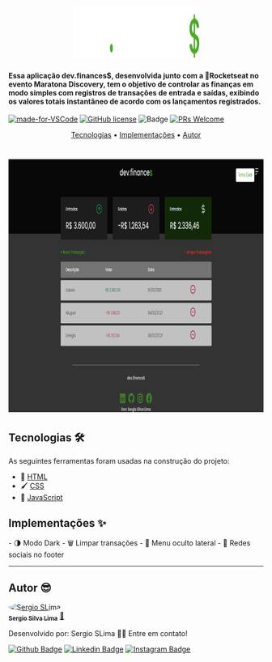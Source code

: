 <h1 align="center">
  <img src="./assets/logo.svg" alt="dev.finances" height="100" width="250">
</h1>

#### Essa aplicação dev.finances$, desenvolvida junto com a 🚀Rocketseat no evento Maratona Discovery, tem o objetivo de controlar as finanças em modo simples com registros de transações de entrada e saídas, exibindo os valores totais instantâneo de acordo com os lançamentos registrados.

[![made-for-VSCode](https://img.shields.io/badge/Made%20for-VSCode-1f425f.svg)](https://code.visualstudio.com/)
[![GitHub license](https://img.shields.io/github/license/Naereen/StrapDown.js.svg)](https://github.com/Naereen/StrapDown.js/blob/master/LICENSE)
![Badge](https://img.shields.io/badge/Blog-Rocketseat-%237159c1?style=flate-square&logo=ghost)
[![PRs Welcome](https://img.shields.io/badge/contribuition-welcome-brightgreen.svg)](http://makeapullrequest.com)

<p align="center">
 <a href="#tecnologias">Tecnologias</a> •
 <a href="#implementacoes">Implementações</a> • 
 <a href="#autor">Autor</a>
</p>

<h1 align="center">
  <img src="./assets/print.PNG" alt="Print Tela" height="500" width="800">
</h1>

## **Tecnologias** 🛠
<div id='tecnologias'></div>
As seguintes ferramentas foram usadas na construção do projeto:

- 📝 [HTML](https://www.w3schools.com/html/)
- 🖌 [CSS](https://www.w3schools.com/css/)
- 🔌 [JavaScript](https://www.w3schools.com/js/DEFAULT.asp)


## Implementações ✨
<div id='implementacoes'></div>
- 🌗 Modo Dark
- 🗑 Limpar transações
- 📌 Menu oculto lateral
- 🤳 Redes sociais no footer

---

## **Autor** 😎
<div id='autor'></div>
<a href="https://app.rocketseat.com.br/me/sergio-silva-lima-1567192156">
 <img style="border-radius: 50%;" src="https://avatars1.githubusercontent.com/u/48762187?v=4" width="100px;" alt="Sergio SLima"/>
 <br />
 <sub><b>Sergio Silva Lima</b></sub></a> <a href="https://app.rocketseat.com.br/me/sergio-silva-lima-1567192156" title="Rocketseat">🚀
</a>

Desenvolvido por:
Sergio SLima 👋🏽
Entre em contato!

[![Github Badge](https://img.shields.io/badge/-Github-000?style=flat-square&logo=Github&logoColor=white&link=https://github.com/fagnerpsantos)](https://github.com/sergio-slima)
[![Linkedin Badge](https://img.shields.io/badge/-LinkedIn-blue?style=flat-square&logo=Linkedin&logoColor=white&link=https://www.linkedin.com/in/fagnerpsantos/)](https://www.linkedin.com/in/sergio-silva-lima-b99237140/)
[![Instagram Badge](https://img.shields.io/badge/-Instagram-red?style=flat-square&labelColor=red&logo=instagram&logoColor=white&link=https://www.instagram.com/sergio_silva_/)](https://www.instagram.com/sergio_silva_/)
